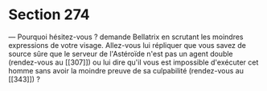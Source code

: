 # Section 274

— Pourquoi hésitez-vous ? demande Bellatrix en scrutant les moindres expressions de votre visage. Allez-vous lui répliquer que vous savez de source sûre que le serveur de l'Astéroïde n'est pas un agent double (rendez-vous au [[307]]) ou lui dire qu'il vous est impossible d'exécuter cet homme sans avoir la moindre preuve de sa culpabilité (rendez-vous au [[343]]) ?
